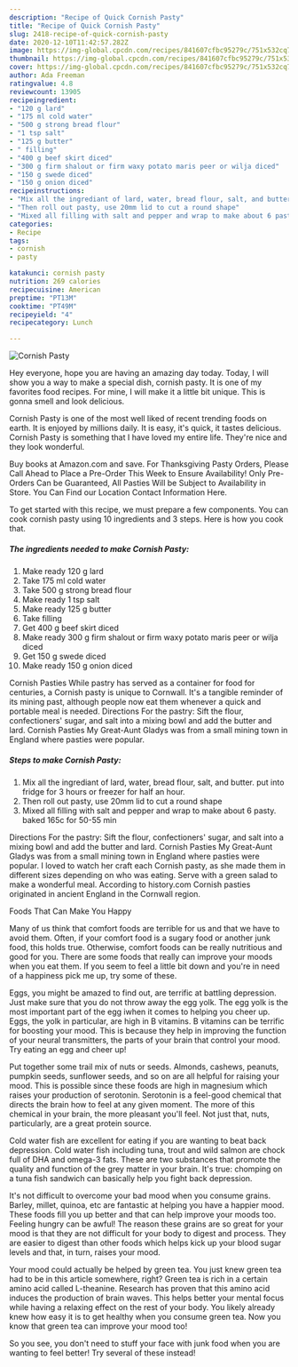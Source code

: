 ```yaml
---
description: "Recipe of Quick Cornish Pasty"
title: "Recipe of Quick Cornish Pasty"
slug: 2418-recipe-of-quick-cornish-pasty
date: 2020-12-10T11:42:57.282Z
image: https://img-global.cpcdn.com/recipes/841607cfbc95279c/751x532cq70/cornish-pasty-recipe-main-photo.jpg
thumbnail: https://img-global.cpcdn.com/recipes/841607cfbc95279c/751x532cq70/cornish-pasty-recipe-main-photo.jpg
cover: https://img-global.cpcdn.com/recipes/841607cfbc95279c/751x532cq70/cornish-pasty-recipe-main-photo.jpg
author: Ada Freeman
ratingvalue: 4.8
reviewcount: 13905
recipeingredient:
- "120 g lard"
- "175 ml cold water"
- "500 g strong bread flour"
- "1 tsp salt"
- "125 g butter"
- " filling"
- "400 g beef skirt diced"
- "300 g firm shalout or firm waxy potato maris peer or wilja diced"
- "150 g swede diced"
- "150 g onion diced"
recipeinstructions:
- "Mix all the ingrediant of lard, water, bread flour, salt, and butter. put into fridge for 3 hours or freezer for half an hour."
- "Then roll out pasty, use 20mm lid to cut a round shape"
- "Mixed all filling with salt and pepper and wrap to make about 6 pasty. baked 165c for 50-55 min"
categories:
- Recipe
tags:
- cornish
- pasty

katakunci: cornish pasty 
nutrition: 269 calories
recipecuisine: American
preptime: "PT13M"
cooktime: "PT49M"
recipeyield: "4"
recipecategory: Lunch

---
```



![Cornish Pasty](https://img-global.cpcdn.com/recipes/841607cfbc95279c/751x532cq70/cornish-pasty-recipe-main-photo.jpg)

Hey everyone, hope you are having an amazing day today. Today, I will show you a way to make a special dish, cornish pasty. It is one of my favorites food recipes. For mine, I will make it a little bit unique. This is gonna smell and look delicious.

Cornish Pasty is one of the most well liked of recent trending foods on earth. It is enjoyed by millions daily. It is easy, it's quick, it tastes delicious. Cornish Pasty is something that I have loved my entire life. They're nice and they look wonderful.

Buy books at Amazon.com and save. For Thanksgiving Pasty Orders, Please Call Ahead to Place a Pre-Order This Week to Ensure Availability! Only Pre-Orders Can be Guaranteed, All Pasties Will be Subject to Availability in Store. You Can Find our Location Contact Information Here.


To get started with this recipe, we must prepare a few components. You can cook cornish pasty using 10 ingredients and 3 steps. Here is how you cook that.

<!--inarticleads1-->

##### The ingredients needed to make Cornish Pasty:

1. Make ready 120 g lard
1. Take 175 ml cold water
1. Take 500 g strong bread flour
1. Make ready 1 tsp salt
1. Make ready 125 g butter
1. Take  filling
1. Get 400 g beef skirt diced
1. Make ready 300 g firm shalout or firm waxy potato maris peer or wilja diced
1. Get 150 g swede diced
1. Make ready 150 g onion diced


Cornish Pasties While pastry has served as a container for food for centuries, a Cornish pasty is unique to Cornwall. It&#39;s a tangible reminder of its mining past, although people now eat them whenever a quick and portable meal is needed. Directions For the pastry: Sift the flour, confectioners&#39; sugar, and salt into a mixing bowl and add the butter and lard. Cornish Pasties My Great-Aunt Gladys was from a small mining town in England where pasties were popular. 

<!--inarticleads2-->

##### Steps to make Cornish Pasty:

1. Mix all the ingrediant of lard, water, bread flour, salt, and butter. put into fridge for 3 hours or freezer for half an hour.
1. Then roll out pasty, use 20mm lid to cut a round shape
1. Mixed all filling with salt and pepper and wrap to make about 6 pasty. baked 165c for 50-55 min


Directions For the pastry: Sift the flour, confectioners&#39; sugar, and salt into a mixing bowl and add the butter and lard. Cornish Pasties My Great-Aunt Gladys was from a small mining town in England where pasties were popular. I loved to watch her craft each Cornish pasty, as she made them in different sizes depending on who was eating. Serve with a green salad to make a wonderful meal. According to history.com Cornish pasties originated in ancient England in the Cornwall region. 

Foods That Can Make You Happy


Many of us think that comfort foods are terrible for us and that we have to avoid them. Often, if your comfort food is a sugary food or another junk food, this holds true. Otherwise, comfort foods can be really nutritious and good for you. There are some foods that really can improve your moods when you eat them. If you seem to feel a little bit down and you're in need of a happiness pick me up, try some of these.

Eggs, you might be amazed to find out, are terrific at battling depression. Just make sure that you do not throw away the egg yolk. The egg yolk is the most important part of the egg iwhen it comes to helping you cheer up. Eggs, the yolk in particular, are high in B vitamins. B vitamins can be terrific for boosting your mood. This is because they help in improving the function of your neural transmitters, the parts of your brain that control your mood. Try eating an egg and cheer up!

Put together some trail mix of nuts or seeds. Almonds, cashews, peanuts, pumpkin seeds, sunflower seeds, and so on are all helpful for raising your mood. This is possible since these foods are high in magnesium which raises your production of serotonin. Serotonin is a feel-good chemical that directs the brain how to feel at any given moment. The more of this chemical in your brain, the more pleasant you'll feel. Not just that, nuts, particularly, are a great protein source.

Cold water fish are excellent for eating if you are wanting to beat back depression. Cold water fish including tuna, trout and wild salmon are chock full of DHA and omega-3 fats. These are two substances that promote the quality and function of the grey matter in your brain. It's true: chomping on a tuna fish sandwich can basically help you fight back depression. 

It's not difficult to overcome your bad mood when you consume grains. Barley, millet, quinoa, etc are fantastic at helping you have a happier mood. These foods fill you up better and that can help improve your moods too. Feeling hungry can be awful! The reason these grains are so great for your mood is that they are not difficult for your body to digest and process. They are easier to digest than other foods which helps kick up your blood sugar levels and that, in turn, raises your mood.

Your mood could actually be helped by green tea. You just knew green tea had to be in this article somewhere, right? Green tea is rich in a certain amino acid called L-theanine. Research has proven that this amino acid induces the production of brain waves. This helps better your mental focus while having a relaxing effect on the rest of your body. You likely already knew how easy it is to get healthy when you consume green tea. Now you know that green tea can improve your mood too!

So you see, you don't need to stuff your face with junk food when you are wanting to feel better! Try several of these instead!

